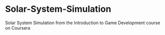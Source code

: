 # Solar-System-Simulation
Solar System Simulation from the Introduction to Game Development course on Coursera
